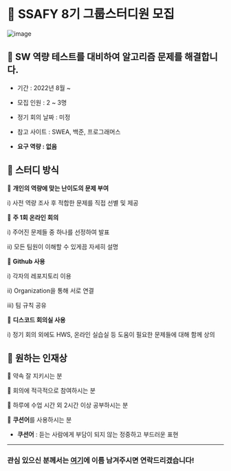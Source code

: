 # 📒 **SSAFY 8기 그룹스터디원 모집**

![image](https://user-images.githubusercontent.com/89143804/180821205-30c9c477-092d-4b7b-a131-08cc6415f67d.png)


## 📖 **SW 역량 테스트를 대비하여 알고리즘 문제를 해결합니다.**

- 기간 : 2022년 8월 ~

- 모집 인원 : 2 ~ 3명

- 정기 회의 날짜 : 미정

- 참고 사이트 : SWEA, 백준, 프로그래머스

- **요구 역량 : 없음**

## 📖 **스터디 방식**

📌 **개인의 역량에 맞는 난이도의 문제 부여**  

   i) 사전 역량 조사 후 적합한 문제를 직접 선별 및 제공

📌 **주 1회 온라인 회의**  

   i) 주어진 문제들 중 하나를 선정하여 발표  

   ii) 모든 팀원이 이해할 수 있게끔 자세히 설명

📌 **Github 사용**  

   i) 각자의 레포지토리 이용  

   ii) Organization을 통해 서로 연결  

   iii) 팀 규칙 공유

📌 **디스코드 회의실 사용**  

   i) 정기 회의 외에도 HWS, 온라인 실습실 등 도움이 필요한 문제들에 대해 함께 상의


## 📖 **원하는 인재상**

🧡 약속 잘 지키시는 분

💜 회의에 적극적으로 참여하시는 분

💚 하루에 수업 시간 외 2시간 이상 공부하시는 분

💙 **쿠션어**를 사용하시는 분

  - **쿠션어** : 듣는 사람에게 부담이 되지 않는 정중하고 부드러운 표현
---
### **관심 있으신 분께서는 [여기](https://www.notion.so/hphk-edu/705feb9596414042bbce90df544827a6?v=f28014b5cd164789ab4fe4abd83bc5f8)에 이름 남겨주시면 연락드리겠습니다!**